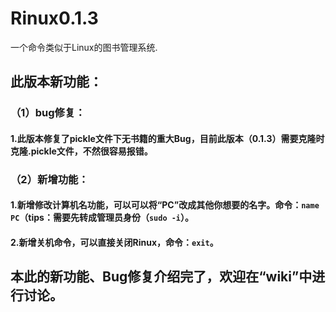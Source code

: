 # Rinux0.1.3
一个命令类似于Linux的图书管理系统.
## 此版本新功能：
### （1）bug修复：
#### 1.此版本修复了pickle文件下无书籍的重大Bug，目前此版本（0.1.3）需要克隆时克隆.pickle文件，不然很容易报错。
### （2）新增功能：
#### 1.新增修改计算机名功能，可以可以将“PC”改成其他你想要的名字。命令：`name PC`（tips：需要先转成管理员身份（`sudo -i`）。
#### 2.新增关机命令，可以直接关闭Rinux，命令：`exit`。
## 本此的新功能、Bug修复介绍完了，欢迎在“wiki”中进行讨论。
